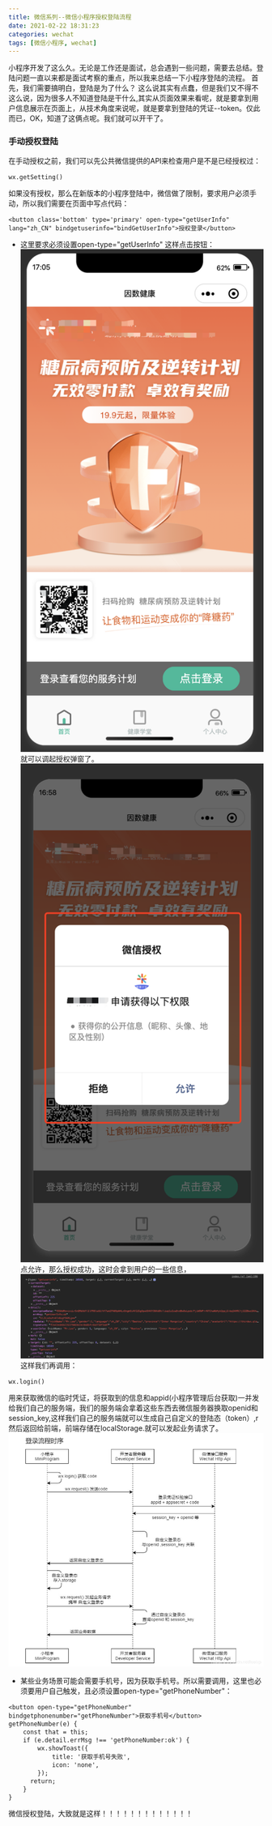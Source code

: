 ```yaml
---
title: 微信系列--微信小程序授权登陆流程
date: 2021-02-22 18:31:23
categories: wechat
tags: [微信小程序, wechat]
---
```

小程序开发了这么久。无论是工作还是面试，总会遇到一些问题，需要去总结。登陆问题一直以来都是面试考察的重点，所以我来总结一下小程序登陆的流程。
首先，我们需要搞明白，登陆是为了什么？
这么说其实有点蠢，但是我们又不得不这么说，因为很多人不知道登陆是干什么,其实从页面效果来看呢，就是要拿到用户信息展示在页面上，从技术角度来说呢，就是要拿到登陆的凭证--token。仅此而已，OK，知道了这俩点呢。我们就可以开干了。
### 手动授权登陆
在手动授权之前，我们可以先公共微信提供的API来检查用户是不是已经授权过：
```
wx.getSetting()
```
如果没有授权，那么在新版本的小程序登陆中，微信做了限制，要求用户必须手动，所以我们需要在页面中写点代码：
```
<button class='bottom' type='primary' open-type="getUserInfo" lang="zh_CN" bindgetuserinfo="bindGetUserInfo">授权登录</button>
```
+ 这里要求必须设置open-type="getUserInfo"
这样点击按钮：
![登陆按钮](./1/1.png)
就可以调起授权弹窗了。
![手动授权弹窗](./1/2.png)
点允许，那么授权成功，这时会拿到用户的一些信息，
![用户信息](./1/3.png)
这样我们再调用：
```
wx.login()
```
用来获取微信的临时凭证，将获取到的信息和appid(小程序管理后台获取)一并发给我们自己的服务端，我们的服务端会拿着这些东西去微信服务器换取openid和session_key,这样我们自己的服务端就可以生成自己自定义的登陆态（token）,r然后返回给前端，前端存储在localStorage.就可以发起业务请求了。
![alt 属性文本](./1/login.png)

+ 某些业务场景可能会需要手机号，因为获取手机号。所以需要调用，这里也必须要用户自己触发，且必须设置open-type="getPhoneNumber"：
```
<button open-type="getPhoneNumber" bindgetphonenumber="getPhoneNumber">获取手机号</button>
getPhoneNumber(e) {
    const that = this;
    if (e.detail.errMsg !== 'getPhoneNumber:ok') {
        wx.showToast({
            title: '获取手机号失败',
            icon: 'none',
        });
      return;
    }
}
```
微信授权登陆，大致就是这样！！！！！！！！！！！！！
